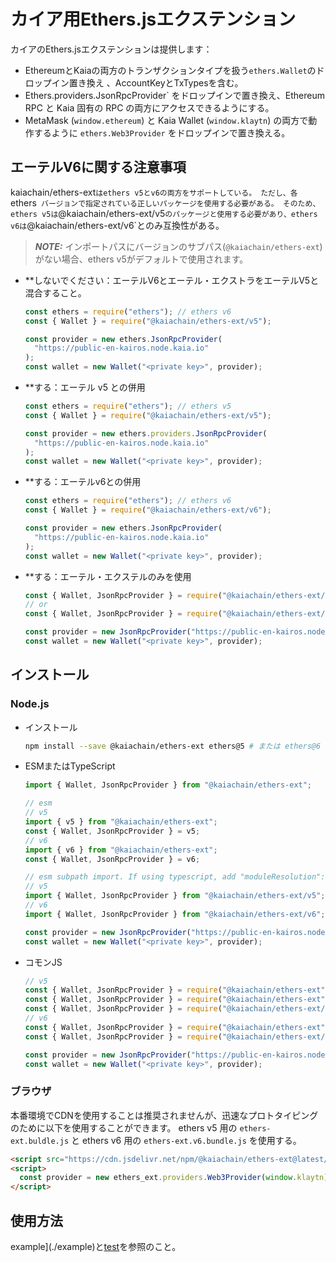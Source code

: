 # カイア用Ethers.jsエクステンション

カイアのEthers.jsエクステンションは提供します：

- EthereumとKaiaの両方のトランザクションタイプを扱う`ethers.Wallet`のドロップイン置き換え
  、AccountKeyとTxTypesを含む。
- Ethers.providers.JsonRpcProvider\` をドロップインで置き換え、Ethereum RPC と
  Kaia 固有の RPC の両方にアクセスできるようにする。
- MetaMask (`window.ethereum`) と Kaia Wallet (`window.klaytn`) の両方で動作するように `ethers.Web3Provider` をドロップインで置き換える。

## エーテルV6に関する注意事項

kaiachain/ethers-ext`はethers v5とv6の両方をサポートしている。 ただし、各 `ethers` バージョンで指定されている正しいパッケージを使用する必要がある。 そのため、ethers v5は`@kaiachain/ethers-ext/v5`のパッケージと使用する必要があり、ethers v6は`@kaiachain/ethers-ext/v6\`とのみ互換性がある。

> **_NOTE:_**
> インポートパスにバージョンのサブパス(`@kaiachain/ethers-ext`)がない場合、ethers v5がデフォルトで使用されます。

- \*\*しないでください：エーテルV6とエーテル・エクストラをエーテルV5と混合すること。

  ```js
  const ethers = require("ethers"); // ethers v6
  const { Wallet } = require("@kaiachain/ethers-ext/v5");

  const provider = new ethers.JsonRpcProvider(
    "https://public-en-kairos.node.kaia.io"
  );
  const wallet = new Wallet("<private key>", provider);
  ```

- \*\*する：エーテル v5 との併用

  ```js
  const ethers = require("ethers"); // ethers v5
  const { Wallet } = require("@kaiachain/ethers-ext/v5");

  const provider = new ethers.providers.JsonRpcProvider(
    "https://public-en-kairos.node.kaia.io"
  );
  const wallet = new Wallet("<private key>", provider);
  ```

- \*\*する：エーテルv6との併用

  ```js
  const ethers = require("ethers"); // ethers v6
  const { Wallet } = require("@kaiachain/ethers-ext/v6");

  const provider = new ethers.JsonRpcProvider(
    "https://public-en-kairos.node.kaia.io"
  );
  const wallet = new Wallet("<private key>", provider);
  ```

- \*\*する：エーテル・エクステルのみを使用

  ```js
  const { Wallet, JsonRpcProvider } = require("@kaiachain/ethers-ext/v5");
  // or
  const { Wallet, JsonRpcProvider } = require("@kaiachain/ethers-ext/v6");

  const provider = new JsonRpcProvider("https://public-en-kairos.node.kaia.io");
  const wallet = new Wallet("<private key>", provider);
  ```

## インストール

### Node.js

- インストール
  ```sh
  npm install --save @kaiachain/ethers-ext ethers@5 # または ethers@6
  ```

- ESMまたはTypeScript

  ```ts
  import { Wallet, JsonRpcProvider } from "@kaiachain/ethers-ext";

  // esm
  // v5
  import { v5 } from "@kaiachain/ethers-ext";
  const { Wallet, JsonRpcProvider } = v5;
  // v6 
  import { v6 } from "@kaiachain/ethers-ext";
  const { Wallet, JsonRpcProvider } = v6;

  // esm subpath import. If using typescript, add "moduleResolution": "nodenext" to tsconfig.json
  // v5
  import { Wallet, JsonRpcProvider } from "@kaiachain/ethers-ext/v5";
  // v6
  import { Wallet, JsonRpcProvider } from "@kaiachain/ethers-ext/v6";

  const provider = new JsonRpcProvider("https://public-en-kairos.node.kaia.io");
  const wallet = new Wallet("<private key>", provider);
  ```

- コモンJS

  ```js
  // v5
  const { Wallet, JsonRpcProvider } = require("@kaiachain/ethers-ext");
  const { Wallet, JsonRpcProvider } = require("@kaiachain/ethers-ext").v5;
  const { Wallet, JsonRpcProvider } = require("@kaiachain/ethers-ext/v5");
  // v6
  const { Wallet, JsonRpcProvider } = require("@kaiachain/ethers-ext").v6;
  const { Wallet, JsonRpcProvider } = require("@kaiachain/ethers-ext/v6");

  const provider = new JsonRpcProvider("https://public-en-kairos.node.kaia.io");
  const wallet = new Wallet("<private key>", provider);
  ```

### ブラウザ

本番環境でCDNを使用することは推奨されませんが、迅速なプロトタイピングのために以下を使用することができます。 ethers v5 用の `ethers-ext.buldle.js` と ethers v6 用の `ethers-ext.v6.bundle.js` を使用する。

```html
<script src="https://cdn.jsdelivr.net/npm/@kaiachain/ethers-ext@latest/dist/ethers-ext.bundle.js"></script>
<script>
  const provider = new ethers_ext.providers.Web3Provider(window.klaytn);
</script>
```

## 使用方法

example](./example)と[test](./test)を参照のこと。
